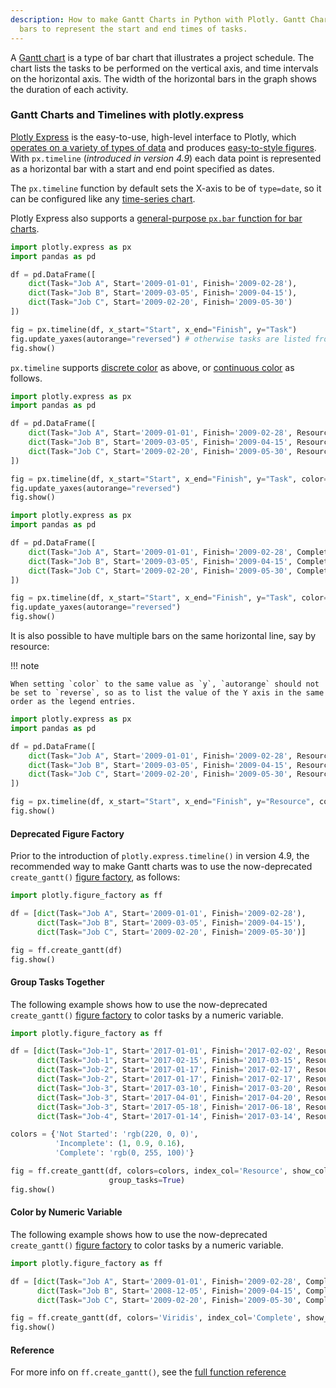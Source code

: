 ```yaml
---
description: How to make Gantt Charts in Python with Plotly. Gantt Charts use horizontal
  bars to represent the start and end times of tasks.
---
```

A [Gantt chart](https://en.wikipedia.org/wiki/Gantt_chart) is a type of bar chart that illustrates a project schedule. The chart lists the tasks to be performed on the vertical axis, and time intervals on the horizontal axis. The width of the horizontal bars in the graph shows the duration of each activity.


### Gantt Charts and Timelines with plotly.express

[Plotly Express](plotly-express.md) is the easy-to-use, high-level interface to Plotly, which [operates on a variety of types of data](px-arguments.md) and produces [easy-to-style figures](styling-plotly-express.md). With `px.timeline` (*introduced in version 4.9*) each data point is represented as a horizontal bar with a start and end point specified as dates. 

The `px.timeline` function by default sets the X-axis to be of `type=date`, so it can be configured like any [time-series chart](time-series.md).

Plotly Express also supports a [general-purpose `px.bar` function for bar charts](bar-charts.md).

```python
import plotly.express as px
import pandas as pd

df = pd.DataFrame([
    dict(Task="Job A", Start='2009-01-01', Finish='2009-02-28'),
    dict(Task="Job B", Start='2009-03-05', Finish='2009-04-15'),
    dict(Task="Job C", Start='2009-02-20', Finish='2009-05-30')
])

fig = px.timeline(df, x_start="Start", x_end="Finish", y="Task")
fig.update_yaxes(autorange="reversed") # otherwise tasks are listed from the bottom up
fig.show()
```

`px.timeline` supports [discrete color](discrete-color.md) as above, or [continuous color](colorscales.md) as follows.

```python
import plotly.express as px
import pandas as pd

df = pd.DataFrame([
    dict(Task="Job A", Start='2009-01-01', Finish='2009-02-28', Resource="Alex"),
    dict(Task="Job B", Start='2009-03-05', Finish='2009-04-15', Resource="Alex"),
    dict(Task="Job C", Start='2009-02-20', Finish='2009-05-30', Resource="Max")
])

fig = px.timeline(df, x_start="Start", x_end="Finish", y="Task", color="Resource")
fig.update_yaxes(autorange="reversed")
fig.show()
```

```python
import plotly.express as px
import pandas as pd

df = pd.DataFrame([
    dict(Task="Job A", Start='2009-01-01', Finish='2009-02-28', Completion_pct=50),
    dict(Task="Job B", Start='2009-03-05', Finish='2009-04-15', Completion_pct=25),
    dict(Task="Job C", Start='2009-02-20', Finish='2009-05-30', Completion_pct=75)
])

fig = px.timeline(df, x_start="Start", x_end="Finish", y="Task", color="Completion_pct")
fig.update_yaxes(autorange="reversed")
fig.show()
```

It is also possible to have multiple bars on the same horizontal line, say by resource:

!!! note

    When setting `color` to the same value as `y`, `autorange` should not be set to `reverse`, so as to list the value of the Y axis in the same order as the legend entries.

```python
import plotly.express as px
import pandas as pd

df = pd.DataFrame([
    dict(Task="Job A", Start='2009-01-01', Finish='2009-02-28', Resource="Alex"),
    dict(Task="Job B", Start='2009-03-05', Finish='2009-04-15', Resource="Alex"),
    dict(Task="Job C", Start='2009-02-20', Finish='2009-05-30', Resource="Max")
])

fig = px.timeline(df, x_start="Start", x_end="Finish", y="Resource", color="Resource")
fig.show()
```

#### Deprecated Figure Factory

Prior to the introduction of `plotly.express.timeline()` in version 4.9, the recommended way to make Gantt charts was to use the now-deprecated `create_gantt()` [figure factory](figure-factories.md), as follows:

```python
import plotly.figure_factory as ff

df = [dict(Task="Job A", Start='2009-01-01', Finish='2009-02-28'),
      dict(Task="Job B", Start='2009-03-05', Finish='2009-04-15'),
      dict(Task="Job C", Start='2009-02-20', Finish='2009-05-30')]

fig = ff.create_gantt(df)
fig.show()
```

<!-- #region -->
#### Group Tasks Together


The following example shows how to use the now-deprecated `create_gantt()` [figure factory](figure-factories.md) to color tasks by a numeric variable.
<!-- #endregion -->

```python
import plotly.figure_factory as ff

df = [dict(Task="Job-1", Start='2017-01-01', Finish='2017-02-02', Resource='Complete'),
      dict(Task="Job-1", Start='2017-02-15', Finish='2017-03-15', Resource='Incomplete'),
      dict(Task="Job-2", Start='2017-01-17', Finish='2017-02-17', Resource='Not Started'),
      dict(Task="Job-2", Start='2017-01-17', Finish='2017-02-17', Resource='Complete'),
      dict(Task="Job-3", Start='2017-03-10', Finish='2017-03-20', Resource='Not Started'),
      dict(Task="Job-3", Start='2017-04-01', Finish='2017-04-20', Resource='Not Started'),
      dict(Task="Job-3", Start='2017-05-18', Finish='2017-06-18', Resource='Not Started'),
      dict(Task="Job-4", Start='2017-01-14', Finish='2017-03-14', Resource='Complete')]

colors = {'Not Started': 'rgb(220, 0, 0)',
          'Incomplete': (1, 0.9, 0.16),
          'Complete': 'rgb(0, 255, 100)'}

fig = ff.create_gantt(df, colors=colors, index_col='Resource', show_colorbar=True,
                      group_tasks=True)
fig.show()
```

#### Color by Numeric Variable

The following example shows how to use the now-deprecated `create_gantt()` [figure factory](figure-factories.md) to color tasks by a numeric variable.

```python
import plotly.figure_factory as ff

df = [dict(Task="Job A", Start='2009-01-01', Finish='2009-02-28', Complete=10),
      dict(Task="Job B", Start='2008-12-05', Finish='2009-04-15', Complete=60),
      dict(Task="Job C", Start='2009-02-20', Finish='2009-05-30', Complete=95)]

fig = ff.create_gantt(df, colors='Viridis', index_col='Complete', show_colorbar=True)
fig.show()
```

#### Reference


For more info on `ff.create_gantt()`, see the [full function reference](reference/figure-factory.md#plotly.figure_factory.create_gantt)
